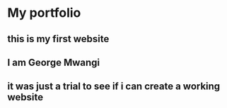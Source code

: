 # My portfolio
## this is my first website
## I am George Mwangi

## it was just a trial to see if i can create a working website
